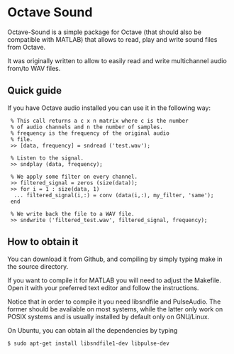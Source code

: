 # Octave Sound 
Octave-Sound is a simple package for Octave
(that should also be compatible
with MATLAB) that allows to read, play and 
write sound files from Octave. 

It was originally written to allow to easily
read and write multichannel audio from/to WAV
files. 

## Quick guide

If you have Octave audio installed you can use it
in the following way: 
```
 % This call returns a c x n matrix where c is the number
 % of audio channels and n the number of samples. 
 % frequency is the frequency of the original audio
 % file. 
 >> [data, frequency] = sndread ('test.wav');

 % Listen to the signal. 
 >> sndplay (data, frequency);

 % We apply some filter on every channel.
 >> filtered_signal = zeros (size(data));
 >> for i = 1 : size(data, 1)
  ... filtered_signal(i,:) = conv (data(i,:), my_filter, 'same');
 end
 
 % We write back the file to a WAV file. 
 >> sndwrite ('filtered_test.wav', filtered_signal, frequency);
```

## How to obtain it

You can download it from Github, and compiling by
simply typing make in the source directory. 

If you want to compile it for MATLAB you will need
to adjust the Makefile. Open it with your preferred
text editor and follow the instructions. 

Notice that in order to compile it you need libsndfile
and PulseAudio. The former should be available on most
systems, while the latter only work on POSIX systems
and is usually installed by default only on GNU/Linux. 

On Ubuntu, you can obtain all the dependencies by typing
```
$ sudo apt-get install libsndfile1-dev libpulse-dev
```



